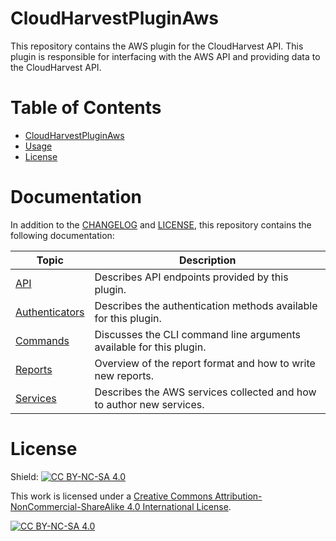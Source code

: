 # CloudHarvestPluginAws
This repository contains the AWS plugin for the CloudHarvest API. This plugin is responsible for interfacing with the AWS API and providing data to the CloudHarvest API.

# Table of Contents
- [CloudHarvestPluginAws](#CloudHarvestPluginAws)
- [Usage](#Usage)
- [License](#License)

# Documentation
In addition to the [CHANGELOG](CHANGELOG.md) and [LICENSE](LICENSE), this repository contains the following documentation:

| Topic                                                            | Description                                                          |
|------------------------------------------------------------------|----------------------------------------------------------------------|
| [API](CloudHarvestPluginAws/api/README.md)                       | Describes API endpoints provided by this plugin.                     |
| [Authenticators](CloudHarvestPluginAws/authenticators/README.md) | Describes the authentication methods available for this plugin.      |
| [Commands](CloudHarvestPluginAws/commands/README.md)             | Discusses the CLI command line arguments available for this plugin.  |
| [Reports](CloudHarvestPluginAws/templates/reports/README.md)     | Overview of the report format and how to write new reports.          |
| [Services](CloudHarvestPluginAws/templates/services/README.md)   | Describes the AWS services collected and how to author new services. |

# License
Shield: [![CC BY-NC-SA 4.0][cc-by-nc-sa-shield]][cc-by-nc-sa]

This work is licensed under a
[Creative Commons Attribution-NonCommercial-ShareAlike 4.0 International License][cc-by-nc-sa].

[![CC BY-NC-SA 4.0][cc-by-nc-sa-image]][cc-by-nc-sa]

[cc-by-nc-sa]: http://creativecommons.org/licenses/by-nc-sa/4.0/
[cc-by-nc-sa-image]: https://licensebuttons.net/l/by-nc-sa/4.0/88x31.png
[cc-by-nc-sa-shield]: https://img.shields.io/badge/License-CC%20BY--NC--SA%204.0-lightgrey.svg